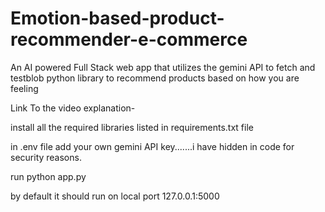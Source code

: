 # Emotion-based-product-recommender-e-commerce
An AI powered Full Stack web app that utilizes the gemini API to fetch and testblob python library to recommend products based on how you are feeling

Link To the video explanation-

install all the required libraries listed in requirements.txt file

in .env file add your own gemini API key.......i have hidden in code for security reasons.

run python app.py

by default it should run on local port 127.0.0.1:5000
